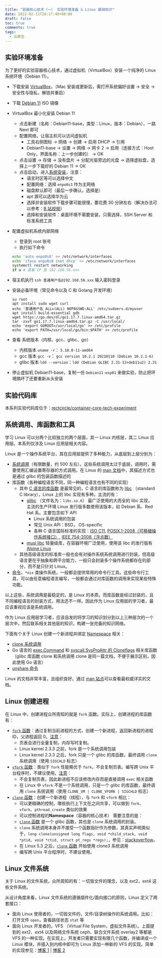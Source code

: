 ```yaml
---
title: "容器核心技术（一） 实验环境准备 & Linux 基础知识"
date: 2022-02-11T20:17:40+08:00
draft: false
toc: true
comments: true
tags:
  - 云原生
---
```


## 实验环境准备

为了更好的实验容器核心技术，通过虚拟机（VirtualBox）安装一个纯净的 Linux 系统环境（Debian 11）。

* 下载安装 [VirtualBox](https://www.virtualbox.org/)，（Mac 安装或更新后，需打开系统偏好设置 -> 安全 -> 安全性与隐私，解锁并重启）
* 下载 [Debian 11](https://www.debian.org/) ISO 镜像
* VirtualBox 最小化安装 Debian 11
    * 点击新建（名称：Debian11-base，类型：Linux，版本：Debian），一路 Next 即可
    * 配置网络，让宿主机可以访问虚拟机
        * 工具右侧图标 -> 网络 -> 创建 -> 启用 DHCP -> 引用
        * Debian11-base -> 设置 -> 网络 -> 网卡 2 -> 启用（连接方式：Host Only，界面名称：上一步创建的） -> OK
    * 点击设置 -> 存储 -> 没有盘片 -> 分配光驱旁边的光盘 -> 选择虚拟盘，选择上一步下载好的 Debian 11 -> OK
    * 点击启动，进入[系统安装](https://www.debian.org/releases/stable/amd64/ch06s03.zh-cn.html)，注意：
        * 语言时区等可以选择中文
        * 配置网络：选择 `enpo0s3` 作为主网络
        * 磁盘默认即可（最后一步确认，选择是）
        * apt 源可以选择华为云
        * 选择并安装软件下载步骤可能很慢，要花费 30 分钟左右（解决办法可以参考：[B 站视频](https://www.bilibili.com/video/av74615315/)）
        * 选择和安装软件：桌面环境不需要安装，只需选择，SSH Server 和 标准系统工具
* 配置虚拟机系统内部网络
    * 登录到 root 账号
    * 执行如下命令

    ```bash
    echo 'auto enpo0s8' >> /etc/network/interfaces
    echo 'iface enpo0s8 inet dhcp' >> /etc/network/interfaces
    systemctl restart networking
    if a # 查看 IP 是 192.168.56.xxx
    ```

* 宿主机执行 `ssh 普通用户名@192.168.56.xxx` 输入密码登录
* 安装必备环境（常见命令以及 C 和 Golang 开发环境）

    ```
    su root
    apt install sudo wget curl
    echo '普通用户名 ALL=(ALL) NOPASSWD:ALL' /etc/sudoers.d/myuser
    apt install build-essential gdb
    wget https://go.dev/dl/go1.17.7.linux-amd64.tar.gz
    tar -zxvf go1.17.7.linux-amd64.tar.gz -C /usr/local/
    echo 'export GOROOT=/usr/local/go' >> /etc/profile
    echo 'export PATH=/usr/local/go/bin:$PATH' >> /etc/profile
    ```

* 查看 系统版本（内核、gcc、glibc、go）
    * 内核版本 `uname -r`： `5.10.0-11-amd64`
    * gcc 版本 `gcc -v`： `gcc version 10.2.1 20210110 (Debian 10.2.1-6) `
    * glibc 版本 `ldd --version`：`ldd (Debian GLIBC 2.31-13+deb11u2) 2.31`
* 停止虚拟机 Debian11-base，复制一份 `Debian11-exp01` 来做实验，防止把环境搞坏了还要重新从头安装

## 实验代码库

本系列实验代码库位于：[rectcircle/container-core-tech-experiment](https://github.com/rectcircle/container-core-tech-experiment)

## 系统调用、库函数和工具

学习 Linux 可以分两个比较独立的两个层面，其一 Linux 内核层，其二 Linux 应用层。本系列仅涉及 Linux 应用层相关内容。

Linux 是一个操作系统平台，其在应用层提供了多种能力，从底层到上层分别为：

* [系统调用](https://man7.org/linux/man-pages/dir_section_2.html)（有限数量，约 500 左右）。这些系统调用太过于底层，调用时，需要使用汇编设置寄存器的方式调用。在 Linux 的 [man 文档](https://man7.org/linux/man-pages/index.html)中，其描述方式也是通过 glibc 的包装函数描述的
* 库函数（各种编程语言不同，同一种编程语言也有不同的实现）
    * 其中 [C 语言的库函数](https://man7.org/linux/man-pages/dir_section_3.html) 是最常见的，C 语言的库函数称为 [libc](https://man7.org/linux/man-pages/man7/libc.7.html) （standard C library），Linux 上的 libc 实现有多种，主流的有：
        * [glibc](http://www.gnu.org/software/libc/) （文件名为：`libc.so.6`） 最广泛使用的大而全的 libc 实现， 主流的生产环境 Linux 发行版多数使用该版本，如 Debian 系、Red Hat 系。主要包含如下 API
            * Linux 系统调用的包装
            * 常见 Unix API：BSD， OS-specific
            * 各种 C 语言国际标准的实现：[ISO C11](https://en.wikipedia.org/wiki/C11_(C_standard_revision)), [POSIX.1-2008（可移植操作系统接口）](https://en.wikipedia.org/wiki/POSIX), [IEEE 754-2008（浮点数）](https://en.wikipedia.org/wiki/IEEE_754-2008_revision)
        * [musl libc](http://musl.libc.org/) 轻量级库，在容器环境广泛使用，使用该 libc 的发行版有 [Alpine Linux](https://zh.wikipedia.org/wiki/Alpine_Linux)
    * 其他高级语言的标准库一般也会有对操作系统系统调用进行封装，但高级语言更在乎抽象和跨平台能力，一般只会封装多个操作系统都存在的部分，而不是只针对 Linux。
* [命令](https://man7.org/linux/man-pages/dir_section_1.html)，`*nix` 类操作系统，一般都会提供常用的命令行工具。这些命令行工具，可以由任意编程语言编写，一般都会通过对库函数的调用来实现某些特殊功能。

以上这些，系统调用是最稳定的，是 Linux 的本质。而库函数是经过封装的，且不同编程语言的封装方式，用法还不一样。因此作为 Linux 应用层的学习者，最应该重视应该是系统调用。

作为 Linux 应用层学习者，应该自发的将学习的知识划分到以上三种层次的一个层次中，然后联系相关其他层的知识，构建一张完备的知识网络。

下面有个关于 Linux 创建一个新进程并绑定 [Namespace](https://man7.org/linux/man-pages/man7/namespaces.7.html) 相关：

* [clone 系统调用](https://man7.org/linux/man-pages/man2/clone.2.html)
* Go 语言的 [exec.Command](https://pkg.go.dev/os/exec#Command) 和 [syscall.SysProAttr 的 Cloneflags](https://pkg.go.dev/syscall#SysProcAttr) 相关库函数 （glibc 库函数 clone 和系统调用 clone 是同一篇文档，不便于展示区别，因此使用 Go 语言）
* [unshare 命令](https://man7.org/linux/man-pages/man1/unshare.1.html)

Linux 的文档非常丰富，且组织良好。通过 [man 站点](https://man7.org/linux/man-pages/index.html)可以查看最权威详实的文档。

## Linux 创建进程

在 Linux 中，创建进程众所周知的就是 `fork` 函数。实际上，创建进程的库函数有：

* [`fork` 函数](https://man7.org/linux/man-pages/man2/fork.2.html)：通过复制当前进程的方式，创建一个新进程，返回新进程的进程 ID，父进程返回 0。[注意](https://man7.org/linux/man-pages/man2/fork.2.html#NOTES)：
    * 页表会进行全量复制，内存写时复制。
    * Linux kernel 2.3.3 之前，fork 是一个系统调用包装
    * Linux kernel 2.3.3 之后，fork 只是一个 glibc 的库函数，最终调用 `clone` 系统调用（使用 `SIGCHLD` 标志）
* [`vfork` 函数](https://man7.org/linux/man-pages/man2/vfork.2.html)：类似于 `fork` 性能略优于 `fork`，不会复制页表。编写跨 Unix 平台程序时，不建议使用。[注意](https://man7.org/linux/man-pages/man2/vfork.2.html)：
    * 不会复制页表，因此新进程不应该修改内存而是直接调用 `exec` 相关函数
    * 在 Linux 中 `vfork` 不是一个系统调用，只是一个 glibc 的库函数，最终调用 `clone` 系统调用（使用 `CLONE_VM | CLONE_VFORK | SIGCHLD` 标志）
* [`clone` 函数](https://man7.org/linux/man-pages/man2/clone.2.html)：创建一个新进程（线程），与 `fork` 和 `vfork` 相比：
    * 可以更精确的控制，哪些执行上下文在之间共享，可以做到 `fork`、`vfork`、`pthread_create` 类似的效果
    * 可以控制进程的**Namespace**（容器的核心技术）
    需要注意的是：
    * [`clone` 函数](https://man7.org/linux/man-pages/man2/clone.2.html) 是一个 glibc 函数，其也是 `clone` 系统调用的封装。
    * `clone` 系统调用本身并不接受一个函数指针作为参数，其真实声明类似于，`long clone(unsigned long flags, void *child_stack, void *ptid, void *ctid, struct pt_regs *regs);`，参见：[stackoverflow](https://stackoverflow.com/a/18904917)。
    * 在 Linux 5.3 之后，[`clone` 函数](https://man7.org/linux/man-pages/man2/clone.2.html#VERSIONS) 开始使用 clone3 系统调用
    * 编写跨 Unix 平台程序时，不建议使用。

## Linux 文件系统

关于 Linux 的文件系统，众所周知的有：一切皆文件的理念，以及 ext2，ext4 这些文件系统。

从设计角度来看，Linux 文件系统的遵循插件化/面向接口的原则，Linux 定义了两套接口：

* 面向 Linux 使用者的，一切皆文件的，文件/目录树操作的系统调用。比如：打开文件 `open`，查看路径状态 `stat` 等
* 面向 Linux 开发者的，VFS （Virtual File System，虚拟文件系统）。上面提到的 ext2、ext4 以及网络文件系统 ceph、联合文件系统 overlay2 等都是 VFS 的一种实现。在实现上，开发者只需要实现有限几个函数，并编译成一个 Linux 模块，并插入到内核中即可为 Linux 添加一种新的 VFS 的实现。简单的实现参见：[博客 1](https://blog.csdn.net/qq_35536179/article/details/109013447) | [博客 2](https://blog.csdn.net/dog250/article/details/100099936)
